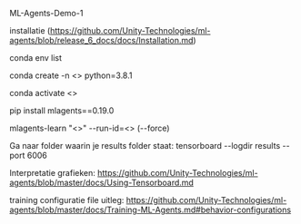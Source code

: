 ML-Agents-Demo-1

installatie (https://github.com/Unity-Technologies/ml-agents/blob/release_6_docs/docs/Installation.md)

conda env list

conda create -n <<naam>> python=3.8.1
  
conda activate <<naam>>
  
pip install mlagents==0.19.0

mlagents-learn "<<config>>" --run-id=<<name>> (--force)
  
Ga naar folder waarin je results folder staat:
tensorboard --logdir results --port 6006

Interpretatie grafieken:
https://github.com/Unity-Technologies/ml-agents/blob/master/docs/Using-Tensorboard.md


training configuratie file uitleg:
https://github.com/Unity-Technologies/ml-agents/blob/master/docs/Training-ML-Agents.md#behavior-configurations

